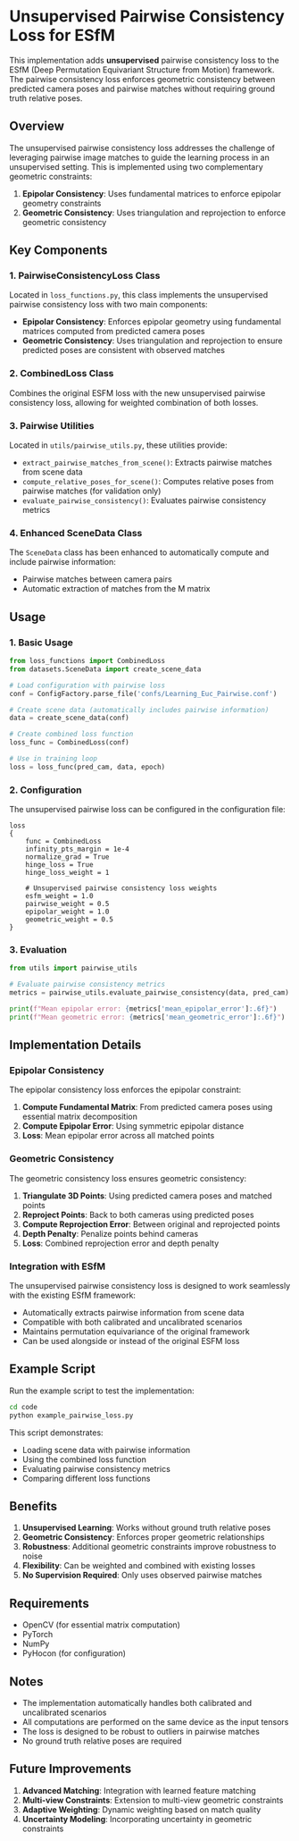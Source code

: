 # Unsupervised Pairwise Consistency Loss for ESfM

This implementation adds **unsupervised** pairwise consistency loss to the ESfM (Deep Permutation Equivariant Structure from Motion) framework. The pairwise consistency loss enforces geometric consistency between predicted camera poses and pairwise matches without requiring ground truth relative poses.

## Overview

The unsupervised pairwise consistency loss addresses the challenge of leveraging pairwise image matches to guide the learning process in an unsupervised setting. This is implemented using two complementary geometric constraints:

1. **Epipolar Consistency**: Uses fundamental matrices to enforce epipolar geometry constraints
2. **Geometric Consistency**: Uses triangulation and reprojection to enforce geometric consistency

## Key Components

### 1. PairwiseConsistencyLoss Class

Located in `loss_functions.py`, this class implements the unsupervised pairwise consistency loss with two main components:

- **Epipolar Consistency**: Enforces epipolar geometry using fundamental matrices computed from predicted camera poses
- **Geometric Consistency**: Uses triangulation and reprojection to ensure predicted poses are consistent with observed matches

### 2. CombinedLoss Class

Combines the original ESFM loss with the new unsupervised pairwise consistency loss, allowing for weighted combination of both losses.

### 3. Pairwise Utilities

Located in `utils/pairwise_utils.py`, these utilities provide:

- `extract_pairwise_matches_from_scene()`: Extracts pairwise matches from scene data
- `compute_relative_poses_for_scene()`: Computes relative poses from pairwise matches (for validation only)
- `evaluate_pairwise_consistency()`: Evaluates pairwise consistency metrics

### 4. Enhanced SceneData Class

The `SceneData` class has been enhanced to automatically compute and include pairwise information:

- Pairwise matches between camera pairs
- Automatic extraction of matches from the M matrix

## Usage

### 1. Basic Usage

```python
from loss_functions import CombinedLoss
from datasets.SceneData import create_scene_data

# Load configuration with pairwise loss
conf = ConfigFactory.parse_file('confs/Learning_Euc_Pairwise.conf')

# Create scene data (automatically includes pairwise information)
data = create_scene_data(conf)

# Create combined loss function
loss_func = CombinedLoss(conf)

# Use in training loop
loss = loss_func(pred_cam, data, epoch)
```

### 2. Configuration

The unsupervised pairwise loss can be configured in the configuration file:

```hocon
loss
{
    func = CombinedLoss
    infinity_pts_margin = 1e-4
    normalize_grad = True
    hinge_loss = True
    hinge_loss_weight = 1
    
    # Unsupervised pairwise consistency loss weights
    esfm_weight = 1.0
    pairwise_weight = 0.5
    epipolar_weight = 1.0
    geometric_weight = 0.5
}
```

### 3. Evaluation

```python
from utils import pairwise_utils

# Evaluate pairwise consistency metrics
metrics = pairwise_utils.evaluate_pairwise_consistency(data, pred_cam)

print(f"Mean epipolar error: {metrics['mean_epipolar_error']:.6f}")
print(f"Mean geometric error: {metrics['mean_geometric_error']:.6f}")
```

## Implementation Details

### Epipolar Consistency

The epipolar consistency loss enforces the epipolar constraint:

1. **Compute Fundamental Matrix**: From predicted camera poses using essential matrix decomposition
2. **Compute Epipolar Error**: Using symmetric epipolar distance
3. **Loss**: Mean epipolar error across all matched points

### Geometric Consistency

The geometric consistency loss ensures geometric consistency:

1. **Triangulate 3D Points**: Using predicted camera poses and matched points
2. **Reproject Points**: Back to both cameras using predicted poses
3. **Compute Reprojection Error**: Between original and reprojected points
4. **Depth Penalty**: Penalize points behind cameras
5. **Loss**: Combined reprojection error and depth penalty

### Integration with ESfM

The unsupervised pairwise consistency loss is designed to work seamlessly with the existing ESfM framework:

- Automatically extracts pairwise information from scene data
- Compatible with both calibrated and uncalibrated scenarios
- Maintains permutation equivariance of the original framework
- Can be used alongside or instead of the original ESFM loss

## Example Script

Run the example script to test the implementation:

```bash
cd code
python example_pairwise_loss.py
```

This script demonstrates:
- Loading scene data with pairwise information
- Using the combined loss function
- Evaluating pairwise consistency metrics
- Comparing different loss functions

## Benefits

1. **Unsupervised Learning**: Works without ground truth relative poses
2. **Geometric Consistency**: Enforces proper geometric relationships
3. **Robustness**: Additional geometric constraints improve robustness to noise
4. **Flexibility**: Can be weighted and combined with existing losses
5. **No Supervision Required**: Only uses observed pairwise matches

## Requirements

- OpenCV (for essential matrix computation)
- PyTorch
- NumPy
- PyHocon (for configuration)

## Notes

- The implementation automatically handles both calibrated and uncalibrated scenarios
- All computations are performed on the same device as the input tensors
- The loss is designed to be robust to outliers in pairwise matches
- No ground truth relative poses are required

## Future Improvements

1. **Advanced Matching**: Integration with learned feature matching
2. **Multi-view Constraints**: Extension to multi-view geometric constraints
3. **Adaptive Weighting**: Dynamic weighting based on match quality
4. **Uncertainty Modeling**: Incorporating uncertainty in geometric constraints 